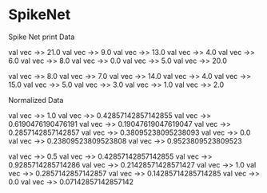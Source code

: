 # SpikeNet
Spike Net
print Data
 
val vec ->> 21.0
val vec ->> 9.0
val vec ->> 13.0
val vec ->> 4.0
val vec ->> 6.0
val vec ->> 8.0
val vec ->> 0.0
val vec ->> 5.0
val vec ->> 20.0
 
val vec ->> 8.0
val vec ->> 7.0
val vec ->> 14.0
val vec ->> 4.0
val vec ->> 15.0
val vec ->> 5.0
val vec ->> 3.0
val vec ->> 1.0
val vec ->> 2.0
 
Normalized Data
 
val vec ->> 1.0
val vec ->> 0.42857142857142855
val vec ->> 0.6190476190476191
val vec ->> 0.19047619047619047
val vec ->> 0.2857142857142857
val vec ->> 0.38095238095238093
val vec ->> 0.0
val vec ->> 0.23809523809523808
val vec ->> 0.9523809523809523
 
val vec ->> 0.5
val vec ->> 0.42857142857142855
val vec ->> 0.9285714285714286
val vec ->> 0.21428571428571427
val vec ->> 1.0
val vec ->> 0.2857142857142857
val vec ->> 0.14285714285714285
val vec ->> 0.0
val vec ->> 0.07142857142857142

